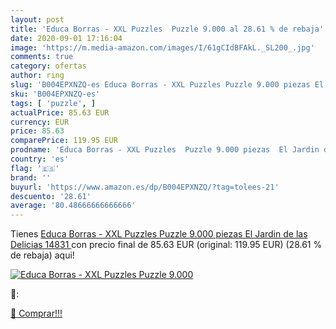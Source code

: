 ```yaml
---
layout: post
title: 'Educa Borras - XXL Puzzles  Puzzle 9.000 al 28.61 % de rebaja'
date: 2020-09-01 17:16:04
image: 'https://m.media-amazon.com/images/I/61gCIdBFAkL._SL200_.jpg'
comments: true
category: ofertas
author: ring
slug: 'B004EPXNZQ-es Educa Borras - XXL Puzzles Puzzle 9.000 piezas El Jardin...'
sku: 'B004EPXNZQ-es'
tags: [ 'puzzle', ]
actualPrice: 85.63 EUR
currency: EUR
price: 85.63
comparePrice: 119.95 EUR
prodname: 'Educa Borras - XXL Puzzles  Puzzle 9.000 piezas  El Jardin de las Delicias  14831 '
country: 'es'
flag: '🇪🇸'
brand: ''
buyurl: 'https://www.amazon.es/dp/B004EPXNZQ/?tag=tolees-21'
descuento: '28.61'
average: '80.48666666666666'
---
```


Tienes [Educa Borras - XXL Puzzles  Puzzle 9.000 piezas  El Jardin de las Delicias  14831 ](https://www.amazon.es/dp/B004EPXNZQ/?tag=tolees-21) con precio final de  85.63 EUR (original: 119.95 EUR) (28.61 %  de rebaja) aqui!

[![Educa Borras - XXL Puzzles  Puzzle 9.000](https://m.media-amazon.com/images/I/61gCIdBFAkL._SL200_.jpg)](https://www.amazon.es/dp/B004EPXNZQ/?tag=tolees-21)

🔎:


[🛒 Comprar!!!](https://www.amazon.es/dp/B004EPXNZQ/?tag=tolees-21)
